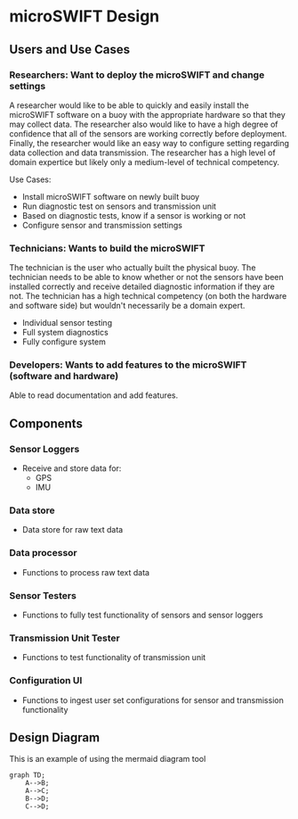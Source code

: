 # microSWIFT Design

## Users and Use Cases

### Researchers: Want to deploy the microSWIFT and change settings

A researcher would like to be able to quickly and easily install the microSWIFT software on a buoy with the appropriate hardware so that they may collect data. The researcher also would like to have a high degree of confidence that all of the sensors are working correctly before deployment. Finally, the researcher would like an easy way to configure setting regarding data collection and data transmission. The researcher has a high level of domain expertice but likely only a medium-level of technical competency.

Use Cases:

* Install microSWIFT software on newly built buoy
* Run diagnostic test on sensors and transmission unit
* Based on diagnostic tests, know if a sensor is working or not
* Configure sensor and transmission settings

### Technicians: Wants to build the microSWIFT

The technician is the user who actually built the physical buoy. The technician needs to be able to know whether or not the sensors have been installed correctly and receive detailed diagnostic information if they are not. The technician has a high technical competency (on both the hardware and software side) but wouldn't necessarily be a domain expert.

* Individual sensor testing
* Full system diagnostics
* Fully configure system

### Developers: Wants to add features to the microSWIFT (software and hardware)

Able to read documentation and add features.

## Components

### Sensor Loggers
* Receive and store data for:
	* GPS
	* IMU

### Data store
* Data store for raw text data

### Data processor
* Functions to process raw text data

### Sensor Testers
* Functions to fully test functionality of sensors and sensor loggers

### Transmission Unit Tester
* Functions to test functionality of transmission unit

### Configuration UI
* Functions to ingest user set configurations for sensor and transmission functionality


## Design Diagram 
This is an example of using the mermaid diagram tool 

```mermaid
graph TD;
    A-->B;
    A-->C;
    B-->D;
    C-->D;
```